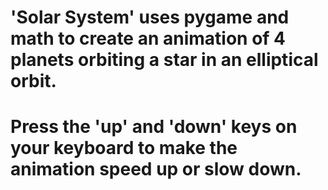# 'Solar System' uses pygame and math to create an animation of 4 planets orbiting a star in an elliptical orbit.
# Press the 'up' and 'down' keys on your keyboard to make the animation speed up or slow down.
